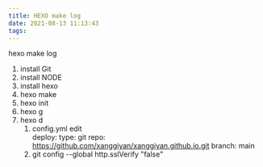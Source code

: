 ```yaml
---
title: HEXO make log
date: 2021-08-13 11:13:43
tags:
---
```

hexo make log

1.  install Git
2.  install NODE
3.  install hexo
4.  hexo make
   1. hexo init
   2. hexo g
   3. hexo d
      1. config.yml   edit   
          deploy:
            type: git
            repo: https://github.com/xanggiyan/xanggiyan.github.io.git
            branch: main
      2. git config --global http.sslVerify "false"